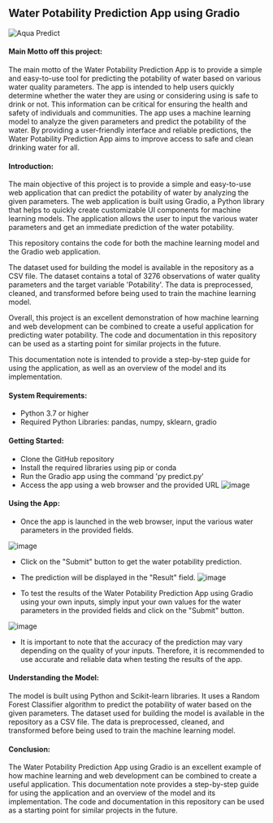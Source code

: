 ## Water Potability Prediction App using Gradio

![Aqua Predict](https://user-images.githubusercontent.com/103712713/225812315-33e8ce19-d680-4039-ad8b-1343b502b91b.png)

#### Main Motto off this project:
The main motto of the Water Potability Prediction App is to provide a simple and easy-to-use tool for predicting the potability of water based on various water quality parameters. The app is intended to help users quickly determine whether the water they are using or considering using is safe to drink or not. This information can be critical for ensuring the health and safety of individuals and communities. The app uses a machine learning model to analyze the given parameters and predict the potability of the water. By providing a user-friendly interface and reliable predictions, the Water Potability Prediction App aims to improve access to safe and clean drinking water for all.

#### Introduction:
The main objective of this project is to provide a simple and easy-to-use web application that can predict the potability of water by analyzing the given parameters. The web application is built using Gradio, a Python library that helps to quickly create customizable UI components for machine learning models. The application allows the user to input the various water parameters and get an immediate prediction of the water potability.

This repository contains the code for both the machine learning model and the Gradio web application. 

The dataset used for building the model is available in the repository as a CSV file. The dataset contains a total of 3276 observations of water quality parameters and the target variable 'Potability'. The data is preprocessed, cleaned, and transformed before being used to train the machine learning model.

Overall, this project is an excellent demonstration of how machine learning and web development can be combined to create a useful application for predicting water potability. The code and documentation in this repository can be used as a starting point for similar projects in the future.

This documentation note is intended to provide a step-by-step guide for using the application, as well as an overview of the model and its implementation.

#### System Requirements:
* Python 3.7 or higher
* Required Python Libraries: pandas, numpy, sklearn, gradio

#### Getting Started:
* Clone the GitHub repository
* Install the required libraries using pip or conda
* Run the Gradio app using the command 'py predict.py'
* Access the app using a web browser and the provided URL
![image](https://user-images.githubusercontent.com/103712713/224483390-398fd33e-6628-4b3a-ae0c-4544e17cd9d9.png)

#### Using the App:
* Once the app is launched in the web browser, input the various water parameters in the provided fields.

![image](https://user-images.githubusercontent.com/103712713/224483428-b65987c2-f96b-40dc-a225-9a4a1f01d0ff.png)

* Click on the "Submit" button to get the water potability prediction.
* The prediction will be displayed in the "Result" field.
![image](https://user-images.githubusercontent.com/103712713/224483450-0ae3cfdd-ffe3-4b23-a773-fb230a6d0745.png)

* To test the results of the Water Potability Prediction App using Gradio using your own inputs, simply input your own values for the water parameters in the provided fields and click on the "Submit" button.

![image](https://user-images.githubusercontent.com/103712713/224483577-14de3725-327b-4db8-97df-eeb7ef51f97b.png)

* It is important to note that the accuracy of the prediction may vary depending on the quality of your inputs. Therefore, it is recommended to use accurate and reliable data when testing the results of the app.

#### Understanding the Model:
The model is built using Python and Scikit-learn libraries. It uses a Random Forest Classifier algorithm to predict the potability of water based on the given parameters. The dataset used for building the model is available in the repository as a CSV file. The data is preprocessed, cleaned, and transformed before being used to train the machine learning model.

#### Conclusion:
The Water Potability Prediction App using Gradio is an excellent example of how machine learning and web development can be combined to create a useful application. This documentation note provides a step-by-step guide for using the application and an overview of the model and its implementation. The code and documentation in this repository can be used as a starting point for similar projects in the future.
